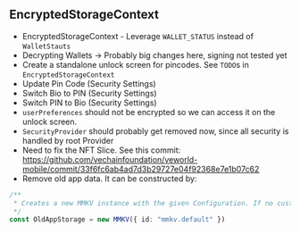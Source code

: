 ## EncryptedStorageContext

- EncryptedStorageContext - Leverage `WALLET_STATUS` instead of `WalletStauts`
- Decrypting Wallets -> Probably big changes here, signing not tested yet
- Create a standalone unlock screen for pincodes. See `TODO`s in `EncryptedStorageContext`
- Update Pin Code (Security Settings)
- Switch Bio to PIN (Security Settings)
- Switch PIN to Bio (Security Settings)
- `userPreferences` should not be encrypted so we can access it on the unlock screen.
- `SecurityProvider` should probably get removed now, since all security is handled by root Provider
- Need to fix the NFT Slice. See this
  commit: https://github.com/vechainfoundation/veworld-mobile/commit/33f6fc6ab4ad7d3b29727e04f92368e7e1b07c62
- Remove old app data. It can be constructed by:

```typescript
/**
 * Creates a new MMKV instance with the given Configuration. If no custom id is supplied, 'mmkv.default' will be used.
 */
const OldAppStorage = new MMKV({ id: "mmkv.default" }) 
```

